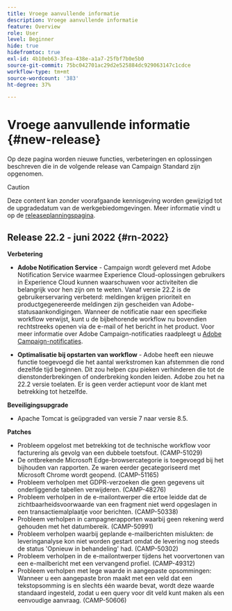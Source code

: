 ```yaml
---
title: Vroege aanvullende informatie
description: Vroege aanvullende informatie
feature: Overview
role: User
level: Beginner
hide: true
hidefromtoc: true
exl-id: 4b10eb63-3fea-438e-a1a7-25fbf7b0e5b0
source-git-commit: 75bc042701ac29d2e525884dc929063147c1cdce
workflow-type: tm+mt
source-wordcount: '383'
ht-degree: 37%

---
```


# Vroege aanvullende informatie {#new-release}

Op deze pagina worden nieuwe functies, verbeteringen en oplossingen beschreven die in de volgende release van Campaign Standard zijn opgenomen.

>[!CAUTION]
>
> Deze content kan zonder voorafgaande kennisgeving worden gewijzigd tot de upgradedatum van de werkgebiedomgevingen. Meer informatie vindt u op de [releaseplanningspagina](../../rn/using/release-planning.md).

## Release 22.2 - juni 2022 {#rn-2022}

**Verbetering**

* **Adobe Notification Service** - Campaign wordt geleverd met Adobe Notification Service waarmee Experience Cloud-oplossingen gebruikers in Experience Cloud kunnen waarschuwen voor activiteiten die belangrijk voor hen zijn om te weten. Vanaf versie 22.2 is de gebruikerservaring verbeterd: meldingen krijgen prioriteit en productgegenereerde meldingen zijn gescheiden van Adobe-statusaankondigingen. Wanneer de notificatie naar een specifieke workflow verwijst, kunt u de bijbehorende workflow nu bovendien rechtstreeks openen via de e-mail of het bericht in het product.  Voor meer informatie over Adobe Campaign-notificaties raadpleegt u [Adobe Campaign-notificaties](../../administration/using/sending-internal-notifications.md).

* **Optimalisatie bij opstarten van workflow** - Adobe heeft een nieuwe functie toegevoegd die het aantal werkstromen kan afstemmen die rond dezelfde tijd beginnen. Dit zou helpen cpu pieken verhinderen die tot de dienstonderbrekingen of onderbreking konden leiden. Adobe zou het na 22.2 versie toelaten. Er is geen verder actiepunt voor de klant met betrekking tot hetzelfde.

**Beveiligingsupgrade**

* Apache Tomcat is geüpgraded van versie 7 naar versie 8.5.

**Patches**

* Probleem opgelost met betrekking tot de technische workflow voor facturering als gevolg van een dubbele toetsfout. (CAMP-51029)
* De ontbrekende Microsoft Edge-browsercategorie is toegevoegd bij het bijhouden van rapporten. Ze waren eerder gecategoriseerd met Microsoft Chrome wordt geopend. (CAMP-51165)
* Probleem verholpen met GDPR-verzoeken die geen gegevens uit onderliggende tabellen verwijderen. (CAMP-48276)
* Probleem verholpen in de e-mailontwerper die ertoe leidde dat de zichtbaarheidsvoorwaarde van een fragment niet werd opgeslagen in een transactiemalplaatje voor berichten. (CAMP-50338)
* Probleem verholpen in campagnerapporten waarbij geen rekening werd gehouden met het datumbereik. (CAMP-50991)
* Probleem verholpen waarbij geplande e-mailberichten mislukten: de leveringanalyse kon niet worden gestart omdat de levering nog steeds de status &#39;Opnieuw in behandeling&#39; had. (CAMP-50302)
* Probleem verholpen in de e-mailontwerper tijdens het voorvertonen van een e-mailbericht met een vervangend profiel. (CAMP-49312)
* Probleem verholpen met lege waarde in aangepaste opsommingen: Wanneer u een aangepaste bron maakt met een veld dat een tekstopsomming is en slechts één waarde bevat, wordt deze waarde standaard ingesteld, zodat u een query voor dit veld kunt maken als een eenvoudige aanvraag. (CAMP-50606)
